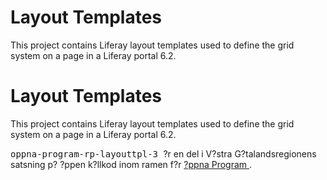 
<td id="wikicontent" class="psdescription">
  <h1>
    <a name="Layout_Templates">
    </a>
    Layout Templates
    <a href="#Layout_Templates" class="section_anchor">
    </a>
  </h1>
  <p>
    This project contains Liferay layout templates used to define the grid system on a page in a Liferay portal 6.2.  
  </p>
</td>

<td id="wikicontent" class="psdescription">
  <h1>
    <a name="Layout_Templates">
    </a>
    Layout Templates
    <a href="#Layout_Templates" class="section_anchor">
    </a>
  </h1>
  <p>
    This project contains Liferay layout templates used to define the grid system on a page in a Liferay portal 6.2.  
  </p>
</td>

  <p>
    <tt>
      oppna-program-rp-layouttpl-3
    </tt>
     ?r en del i V?stra G?talandsregionens satsning p? ?ppen k?llkod inom ramen f?r 
    <a href="https://github.com/Vastra-Gotalandsregionen//oppna-program">
      ?ppna Program
    </a>
    . 
  </p>